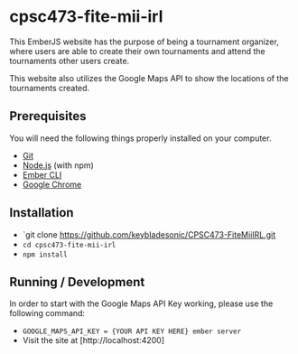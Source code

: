 # cpsc473-fite-mii-irl

This EmberJS website has the purpose of being a tournament organizer, where users are able to create their own tournaments and attend the tournaments other users create. 

This website also utilizes the Google Maps API to show the locations of the tournaments created.

## Prerequisites

You will need the following things properly installed on your computer.

* [Git](https://git-scm.com/)
* [Node.js](https://nodejs.org/) (with npm)
* [Ember CLI](https://ember-cli.com/)
* [Google Chrome](https://google.com/chrome/)

## Installation

* `git clone https://github.com/keybladesonic/CPSC473-FiteMiiIRL.git
* `cd cpsc473-fite-mii-irl`
* `npm install`

## Running / Development
In order to start with the Google Maps API Key working, please use the following command:

* `GOOGLE_MAPS_API_KEY = {YOUR API KEY HERE} ember server`
* Visit the site at [http://localhost:4200]

